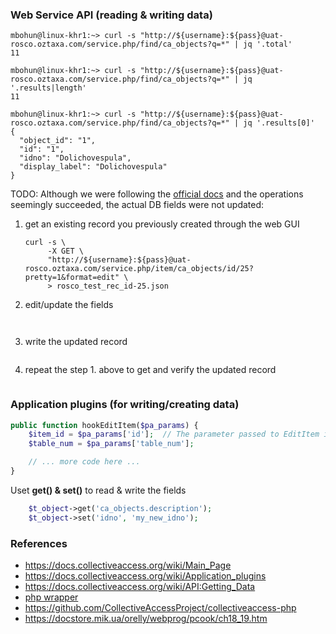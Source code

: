 ### Web Service API (reading & writing data)
```
mbohun@linux-khr1:~> curl -s "http://${username}:${pass}@uat-rosco.oztaxa.com/service.php/find/ca_objects?q=*" | jq '.total'
11

mbohun@linux-khr1:~> curl -s "http://${username}:${pass}@uat-rosco.oztaxa.com/service.php/find/ca_objects?q=*" | jq '.results|length'
11

mbohun@linux-khr1:~> curl -s "http://${username}:${pass}@uat-rosco.oztaxa.com/service.php/find/ca_objects?q=*" | jq '.results[0]'
{
  "object_id": "1",
  "id": "1",
  "idno": "Dolichovespula",
  "display_label": "Dolichovespula"
}
```

TODO: Although we were following the [official docs](https://docs.collectiveaccess.org/wiki/Web_Service_API#Editing_records) and the operations seemingly succeeded, the actual DB fields were not updated:

1. get an existing record you previously created through the web GUI
   ```
   curl -s \
        -X GET \
        "http://${username}:${pass}@uat-rosco.oztaxa.com/service.php/item/ca_objects/id/25?pretty=1&format=edit" \
        > rosco_test_rec_id-25.json
   ```
2. edit/update the fields
   ```
   ```
   ```
   ```
3. write the updated record
   ```
   ```
4. repeat the step 1. above to get and verify the updated record  
   ```
   ```
### Application plugins (for writing/creating data)

```php
public function hookEditItem($pa_params) {
	$item_id = $pa_params['id'];  // The parameter passed to EditItem is a key'ed array of values (see below for details)
	$table_num = $pa_params['table_num'];

	// ... more code here ...
}
```

Uset **get() & set()** to read & write the fields
```php
	$t_object->get('ca_objects.description');
	$t_object->set('idno', 'my_new_idno');
```

### References
- https://docs.collectiveaccess.org/wiki/Main_Page
- https://docs.collectiveaccess.org/wiki/Application_plugins
- https://docs.collectiveaccess.org/wiki/API:Getting_Data
- [php wrapper](https://github.com/stefankeidel/ca-service-wrapper)
- https://github.com/CollectiveAccessProject/collectiveaccess-php
- https://docstore.mik.ua/orelly/webprog/pcook/ch18_19.htm